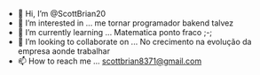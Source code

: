 - 👋 Hi, I’m @ScottBrian20
- 👀 I’m interested in ... me tornar programador bakend talvez
- 🌱 I’m currently learning ... Matematica ponto fraco ;-;
- 💞️ I’m looking to collaborate on ... No crecimento na evolução da empresa aonde trabalhar
- 📫 How to reach me ... scottbrian8371@gmail.com

<!---
ScottBrian20/ScottBrian20 is a ✨ special ✨ repository because its `README.md` (this file) appears on your GitHub profile.
You can click the Preview link to take a look at your changes.
--->
